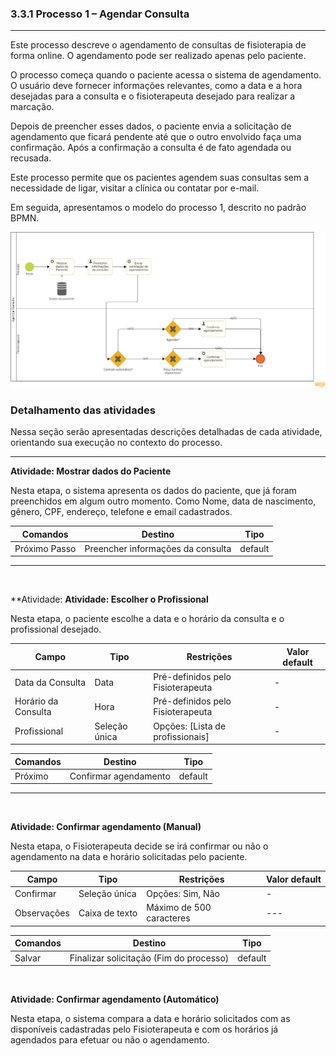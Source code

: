 ### **3.3.1 Processo 1 – Agendar Consulta**

---

Este processo descreve o agendamento de consultas de fisioterapia de forma online. O agendamento pode ser realizado apenas pelo paciente.

O processo começa quando o paciente acessa o sistema de agendamento. O usuário deve fornecer informações relevantes, como a data e a hora desejadas para a consulta e o fisioterapeuta desejado para realizar a marcação.

Depois de preencher esses dados, o paciente envia a solicitação de agendamento que ficará pendente até que o outro envolvido faça uma confirmação. Após a confirmação a consulta é de fato agendada ou recusada.

Este processo permite que os pacientes agendem suas consultas sem a necessidade de ligar, visitar a clínica ou contatar por e-mail.

Em seguida, apresentamos o modelo do processo 1, descrito no padrão BPMN.

![Modelo BPMN do Processo 1](../assets/processes/processo-1-agendar-consulta.png "Modelo BPMN do Processo 1.")

### **Detalhamento das atividades**

Nessa seção serão apresentadas descrições detalhadas de cada atividade, orientando sua execução no contexto do processo.

---

**Atividade: Mostrar dados do Paciente**

Nesta etapa, o sistema apresenta os dados do paciente, que já foram preenchidos em algum outro momento. Como Nome, data de nascimento, gênero, CPF, endereço, telefone e email cadastrados.


| **Comandos**  | **Destino**                       | **Tipo** |
| ------------- | --------------------------------- | -------- |
| Próximo Passo | Preencher informações da consulta | default  |

---

<br>

**Atividade: **Atividade: Escolher o Profissional**

Nesta etapa, o paciente escolhe a data e o horário da consulta e o profissional desejado.

| **Campo**           | **Tipo**      | **Restrições**                    | **Valor default** |
| ------------------- | ------------- | --------------------------------- | ----------------- |
| Data da Consulta    | Data          | Pré-definidos pelo Fisioterapeuta | -                 |
| Horário da Consulta | Hora          | Pré-definidos pelo Fisioterapeuta | -                 |
| Profissional        | Seleção única | Opções: [Lista de profissionais]  | -                 |

| **Comandos** | **Destino**           | **Tipo** |
| ------------ | --------------------- | -------- |
| Próximo      | Confirmar agendamento | default  |

---

<br>

**Atividade: Confirmar agendamento (Manual)**

Nesta etapa, o Fisioterapeuta decide se irá confirmar ou não o agendamento na data e horário solicitadas pelo paciente.

| **Campo**   | **Tipo**       | **Restrições**           | **Valor default** |
| ----------- | -------------- | ------------------------ | ----------------- |
| Confirmar   | Seleção única  | Opções: Sim, Não         | -                 |
| Observações | Caixa de texto | Máximo de 500 caracteres | ---               |

| **Comandos** | **Destino**                             | **Tipo** |
| ------------ | --------------------------------------- | -------- |
| Salvar       | Finalizar solicitação (Fim do processo) | default  |

<br>

**Atividade: Confirmar agendamento (Automático)**

Nesta etapa, o sistema compara a data e horário solicitados com as disponíveis cadastradas pelo Fisioterapeuta e com os horários já agendados para efetuar ou não o agendamento.